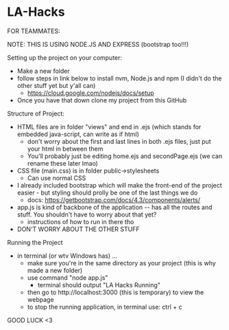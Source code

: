 # LA-Hacks

FOR TEAMMATES: 

NOTE: THIS IS USING NODE.JS AND EXPRESS (bootstrap too!!!)


Setting up the project on your computer:

* Make a new folder
* follow steps in link below to install nvm, Node.js and npm (I didn't do the other stuff yet but y'all can)
  *  https://cloud.google.com/nodejs/docs/setup
* Once you have that down clone my project from this GitHub



Structure of Project:

* HTML files are in folder "views" and end in .ejs (which stands for embedded java-script, can write as if html)
  * don't worry about the first and last lines in both .ejs files, just put your html in between them
  * You'll probably just be editing home.ejs and secondPage.ejs (we can rename these later lmao)
* CSS file (main.css) is in folder public->stylesheets
  * Can use normal CSS
* I already included bootstrap which will make the front-end of the project easier - but styling should prolly be one of the last things we do
  * docs: https://getbootstrap.com/docs/4.3/components/alerts/
* app.js is kind of backbone of the application -- has all the routes and stuff. You shouldn't have to worry about that yet?
  * instructions of how to run in there tho
* DON'T WORRY ABOUT THE OTHER STUFF
  


Running the Project

* in terminal (or wtv Windows has) ...
    * make sure you're in the same directory as your project (this is why made a new folder)
    * use command "node app.js"
      * terminal should output "LA Hacks Running"
    * then go to http://localhost:3000 (this is temporary) to view the webpage
    * to stop the running application, in terminal use: ctrl + c
    
    
GOOD LUCK <3
